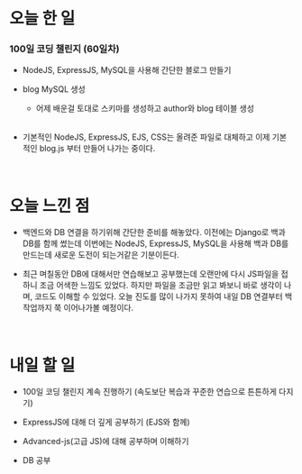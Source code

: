 # 오늘 한 일

### 100일 코딩 챌린지 (60일차)

- NodeJS, ExpressJS, MySQL을 사용해 간단한 블로그 만들기

- blog MySQL 생성

  - 어제 배운걸 토대로 스키마를 생성하고 author와 blog 테이블 생성

  <br />

- 기본적인 NodeJS, ExpressJS, EJS, CSS는 올려준 파일로 대체하고 이제 기본적인 blog.js 부터 만들어 나가는 중이다.

<br />

# 오늘 느낀 점

- 백엔드와 DB 연결을 하기위해 간단한 준비를 해놓았다. 이전에는 Django로 백과 DB를 함께 썼는데 이번에는 NodeJS, ExpressJS, MySQL을 사용해 백과 DB를 만드는데 새로운 도전이 되는거같은 기분이든다.

- 최근 며칠동안 DB에 대해서만 연습해보고 공부했는데 오랜만에 다시 JS파일을 접하니 조금 어색한 느낌도 있었다. 하지만 파일을 조금만 읽고 봐보니 바로 생각이 나며, 코드도 이해할 수 있었다. 오늘 진도를 많이 나가지 못하여 내일 DB 연결부터 백 작업까지 쭉 이어나가볼 예정이다.

<br />

# 내일 할 일

- 100일 코딩 챌린지 계속 진행하기 (속도보단 복습과 꾸준한 연습으로 튼튼하게 다지기)

- ExpressJS에 대해 더 깊게 공부하기 (EJS와 함께)

- Advanced-js(고급 JS)에 대해 공부하며 이해하기

- DB 공부

